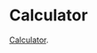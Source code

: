 # Calculator

 [Calculator](https://65ea7b03f43958222d9be93f--calculator-react-codeacademy.netlify.app/).

